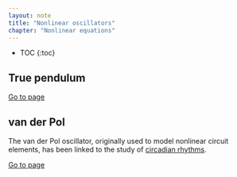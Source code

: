 ```yaml
---
layout: note
title: "Nonlinear oscillators"
chapter: "Nonlinear equations"
---
```

* TOC
{:toc}

## True pendulum

[Go to page](pendulum_chebfun.html)

## van der Pol

The van der Pol oscillator, originally used to model nonlinear circuit elements, has been linked to the study of [circadian rhythms](http://www.sciencedirect.com/science/article/pii/S1007570405001206).

[Go to page](vanderpol_chebfun.html)
